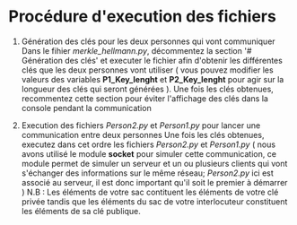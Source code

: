 # Procédure d'execution des fichiers


1. Génération des clés pour les deux personnes qui vont communiquer
    Dans le fihier _merkle\_hellmann.py_, décommentez la section '# Génération des clés' et executer le fichier afin d'obtenir les différentes clés que les deux personnes vont utiliser ( vous pouvez modifier les valeurs des variables **P1_Key_lenght** et **P2_Key_lenght** pour agir sur la longueur des clés qui seront générées ). Une fois les clés obtenues, recommentez cette section pour éviter l'affichage des clés dans la console pendant la communication

2. Execution des fichiers _Person2.py_ et _Person1.py_ pour lancer une communication entre deux personnes
    Une fois les clés obtenues, executez dans cet ordre les fichiers _Person2.py_ et _Person1.py_ ( nous avons utilisé le module **socket** pour simuler cette communication, ce module permet de simuler un serveur et un ou plusieurs clients qui vont s'échanger des informations sur le même réseau; _Person2.py_ ici est associé au serveur, il est donc important qu'il soit le premier à démarrer )
    N.B : Les éléments de votre sac contituent les éléments de votre clé privée tandis que les éléments du sac de votre interlocuteur constituent les éléments de sa clé publique.